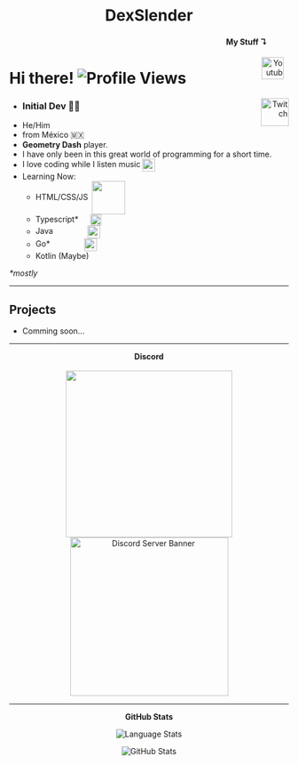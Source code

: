 <h1 align="center">DexSlender</h1>

<h4 align="right">My Stuff ↴ㅤㅤㅤ</h4>
<a align="right" href="https://www.youtube.com/channel/UCexHpXWRC_Y2w2T_fYfcp7w" target="blank">
	<img src="https://i2.wp.com/logos.edu.mx/wp-content/uploads/2021/01/YouTube-LOGO.png" align="right" height="40px" alt="Youtube" hspace=9>
</a>

# Hi there! ![Profile Views](https://komarev.com/ghpvc/?username=DexSlender&color=6002ee&style=flat)

<a align="right" href="https://www.twitch.tv/dexslender" target="blank">
	<img src="https://logos-marcas.com/wp-content/uploads/2020/11/Twitch-Emblema.png" align="right" height="50px" alt="Twitch">
</a>

- <h3>Initial Dev 👨‍💻</h3> 
- He/Him
- from México 🇲🇽
- **Geometry Dash** player.
- I have only been in this great world of programming for a short time.
- I love coding while I listen music <img src="https://photos.bandsintown.com/thumb/8363631.jpeg" width="23px" align="center"/>
- Learning Now: 
	- HTML/CSS/JS <img src="https://www.freepnglogos.com/uploads/html5-logo-png/html5-logo-devextreme-multi-purpose-controls-html-javascript-3.png" width="60px" align="center" hspace=3/>
	- Typescript* <a href="https://www.typescriptlang.org/" target="blank"><img src="https://upload.wikimedia.org/wikipedia/commons/thumb/4/4c/Typescript_logo_2020.svg/640px-Typescript_logo_2020.svg.png" width="20px" align="center" hspace=17/></a>
	- Java <a href="https://www.java.com/" target="blank"><img src="https://cdn-icons-png.flaticon.com/512/226/226777.png" width="23px" align="center" hspace=58/></a>
	- Go*  <a href="https://go.dev/" target="blank"><img src="https://upload.wikimedia.org/wikipedia/commons/thumb/0/05/Go_Logo_Blue.svg/1200px-Go_Logo_Blue.svg.png" width="23px" align="center" hspace=58/></a>
	- Kotlin (Maybe)

<i>*mostly</i>

___

<h2>Projects</h2>

- Comming soon...

___

<div align="center">
	<b>Discord</b>
	</br></br>
	<a href="https://discord.com/users/828393508296458284" target="blank">
		<img src="https://lanyard.cnrad.dev/api/828393508296458284?idleMessage=Sleeping%20or%20listening%20some%20music....&hideDiscrim=true" width=300 >
	</a><a href="https://discord.gg/eTa6dTpf89" target="blank">
		<img src="https://discordapp.com/api/guilds/896047288969986160/widget.png?style=banner1" alt="Discord Server Banner" width=285/>
	</a>
	

___
<b>GitHub Stats</b>

![Language Stats](https://github-readme-stats.vercel.app/api/top-langs?username=DexSlender&theme=midnight-purple&border_color=000000&show_icons=true&locale=en&layout=compact)

![GitHub Stats](https://github-readme-stats.vercel.app/api?username=dexslender&theme=midnight-purple&border_color=000000)
</div>









